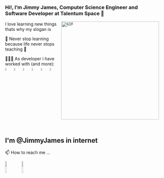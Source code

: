 ### Hi!, I’m Jimmy James, Computer Science Engineer and Software Developer at Talentum Space 👋
<code><img align="right" alt="GIF" src="https://octodex.github.com/images/jetpacktocat.png" width="320" height="320"/></code>

I love learning new things thats why my slogan is

📖 Never stop learning because life never stops teaching 📖

👩🏻‍💻 As developer i have worked with (and more):
 <code>
 <img width="5%" src="https://img.icons8.com/color/48/000000/python--v1.png"></code>
 <img width="5%" src="https://img.icons8.com/fluent/48/000000/mysql-logo.png"></code> 
 <img width="5%" src="https://img.icons8.com/color/48/000000/c-plus-plus-logo.png"></code>
 <img width="5%" src="https://img.icons8.com/color/48/000000/c-programming.png"></code>
 <img width="5%" src="https://img.icons8.com/color/48/000000/c-sharp-logo-2.png"></code> 
 <img width="5%" src="https://img.icons8.com/color/48/000000/html-5--v1.png"></code> 
 </code>
 
 ## I'm @JimmyJames in internet
 
 📫 How to reach me ...
 
<code><a href="https://www.linkedin.com/in/jimmyjameslm/"><img width="10%" src="https://www.vectorlogo.zone/logos/linkedin/linkedin-ar21.svg"></a></code>
<code><a href="https://www.youtube.com/jimmyjameslm"><img width="10%" src="https://www.vectorlogo.zone/logos/youtube/youtube-ar21.svg"></a></code>

<!---
JimmyJames404/JimmyJames404 is a ✨ special ✨ repository because its `README.md` (this file) appears on your GitHub profile.
You can click the Preview link to take a look at your changes.
--->
